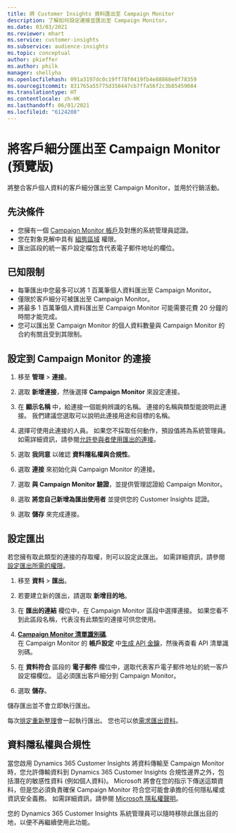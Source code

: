 ```yaml
---
title: 將 Customer Insights 資料匯出至 Campaign Monitor
description: 了解如何設定連接並匯出至 Campaign Monitor。
ms.date: 03/03/2021
ms.reviewer: mhart
ms.service: customer-insights
ms.subservice: audience-insights
ms.topic: conceptual
author: pkieffer
ms.author: philk
manager: shellyha
ms.openlocfilehash: 091a3197dc0c19ff78f0419fb4e88868e0f78359
ms.sourcegitcommit: 831765a55775d358447cb7ffa56f2c3b85459084
ms.translationtype: HT
ms.contentlocale: zh-HK
ms.lasthandoff: 06/01/2021
ms.locfileid: "6124208"
---
```

# <a name="export-segments-to-campaign-monitor-preview"></a>將客戶細分匯出至 Campaign Monitor (預覽版)

將整合客戶個人資料的客戶細分匯出至 Campaign Monitor，並用於行銷活動。

## <a name="prerequisites"></a>先決條件

-   您擁有一個 [Campaign Monitor 帳戶](https://www.campaignmonitor.com/)及對應的系統管理員認證。
-   您在對象見解中具有 [組態區域](segments.md) 權限。
-   匯出區段的統一客戶設定檔包含代表電子郵件地址的欄位。

## <a name="known-limitations"></a>已知限制

- 每筆匯出中您最多可以將 1 百萬筆個人資料匯出至 Campaign Monitor。
- 僅限於客戶細分可被匯出至 Campaign Monitor。
- 將最多 1 百萬筆個人資料匯出至 Campaign Monitor 可能需要花費 20 分鐘的時間才能完成。 
- 您可以匯出至 Campaign Monitor 的個人資料數量與 Campaign Monitor 的合約有關且受到其限制。

## <a name="set-up-connection-to-campaign-monitor"></a>設定到 Campaign Monitor 的連接

1. 移至 **管理** > **連接**。

1. 選取 **新增連接**，然後選擇 **Campaign Monitor** 來設定連接。

1. 在 **顯示名稱** 中，給連接一個能夠辨識的名稱。 連接的名稱與類型能說明此連接。 我們建議您選取可以說明此連接用途和目標的名稱。

1. 選擇可使用此連接的人員。 如果您不採取任何動作，預設值將為系統管理員。 如需詳細資訊，請參閱[允許參與者使用匯出的連接](connections.md#allow-contributors-to-use-a-connection-for-exports)。

1. 選取 **我同意** 以確認 **資料隱私權與合規性**。

1. 選取 **連接** 來初始化與 Campaign Monitor 的連接。

1. 選取 **與 Campaign Monitor 驗證**，並提供管理認證給 Campaign Monitor。

1. 選取 **將您自己新增為匯出使用者** 並提供您的 Customer Insights 認證。

1. 選取 **儲存** 來完成連接。

## <a name="configure-an-export"></a>設定匯出

若您擁有取此類型的連接的存取權，則可以設定此匯出。 如需詳細資訊，請參閱[設定匯出所需的權限](export-destinations.md#set-up-a-new-export)。

1. 移至 **資料** > **匯出**。

1. 若要建立新的匯出，請選取 **新增目的地**。

1. 在 **匯出的連結** 欄位中，在 Campaign Monitor 區段中選擇連接。 如果您看不到此區段名稱，代表沒有此類型的連接可供您使用。

1. [**Campaign Monitor 清單識別碼**](https://www.campaignmonitor.com/api/getting-started/#your-list-id).    
   在 Campaign Monitor 的 **帳戶設定** 中[生成 API 金鑰](https://www.campaignmonitor.com/api/getting-started/)，然後再查看 API 清單識別碼。  

3. 在 **資料符合** 區段的 **電子郵件** 欄位中，選取代表客戶電子郵件地址的統一客戶設定檔欄位。 這必須匯出客戶細分到 Campaign Monitor。

1. 選取 **儲存**。

儲存匯出並不會立即執行匯出。

每次[排定重新整理](system.md#schedule-tab)會一起執行匯出。 您也可以依[需求匯出資料](export-destinations.md#run-exports-on-demand)。 


## <a name="data-privacy-and-compliance"></a>資料隱私權與合規性

當您啟用 Dynamics 365 Customer Insights 將資料傳輸至 Campaign Monitor 時，您允許傳輸資料到 Dynamics 365 Customer Insights 合規性邊界之外，包括潛在的敏感性資料 (例如個人資料)。 Microsoft 將會在您的指示下傳送這類資料，但是您必須負責確保 Campaign Monitor 符合您可能會承擔的任何隱私權或資訊安全義務。 如需詳細資訊，請參閱 [Microsoft 隱私權聲明](https://go.microsoft.com/fwlink/?linkid=396732)。

您的 Dynamics 365 Customer Insights 系統管理員可以隨時移除此匯出目的地，以便不再繼續使用此功能。
